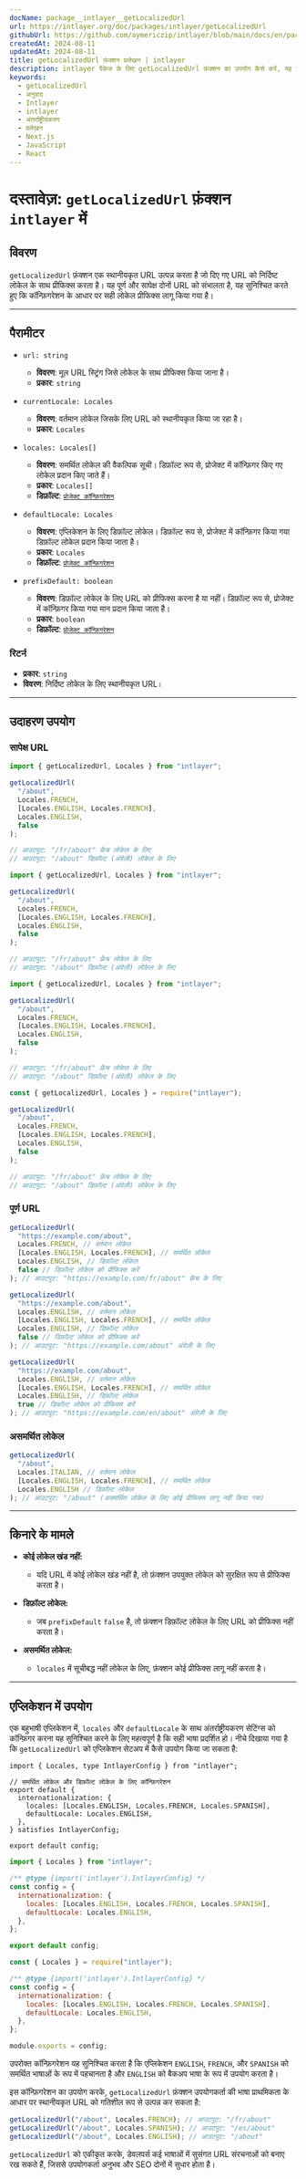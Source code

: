 ```yaml
---
docName: package__intlayer__getLocalizedUrl
url: https://intlayer.org/doc/packages/intlayer/getLocalizedUrl
githubUrl: https://github.com/aymericzip/intlayer/blob/main/docs/en/packages/intlayer/getLocalizedUrl.md
createdAt: 2024-08-11
updatedAt: 2024-08-11
title: getLocalizedUrl फ़ंक्शन प्रलेखन | intlayer
description: intlayer पैकेज के लिए getLocalizedUrl फ़ंक्शन का उपयोग कैसे करें, यह जानें
keywords:
  - getLocalizedUrl
  - अनुवाद
  - Intlayer
  - intlayer
  - अंतर्राष्ट्रीयकरण
  - प्रलेखन
  - Next.js
  - JavaScript
  - React
---
```


# दस्तावेज़: `getLocalizedUrl` फ़ंक्शन `intlayer` में

## विवरण

`getLocalizedUrl` फ़ंक्शन एक स्थानीयकृत URL उत्पन्न करता है जो दिए गए URL को निर्दिष्ट लोकेल के साथ प्रीफिक्स करता है। यह पूर्ण और सापेक्ष दोनों URL को संभालता है, यह सुनिश्चित करते हुए कि कॉन्फ़िगरेशन के आधार पर सही लोकेल प्रीफिक्स लागू किया गया है।

---

## पैरामीटर

- `url: string`

  - **विवरण**: मूल URL स्ट्रिंग जिसे लोकेल के साथ प्रीफिक्स किया जाना है।
  - **प्रकार**: `string`

- `currentLocale: Locales`

  - **विवरण**: वर्तमान लोकेल जिसके लिए URL को स्थानीयकृत किया जा रहा है।
  - **प्रकार**: `Locales`

- `locales: Locales[]`

  - **विवरण**: समर्थित लोकेल की वैकल्पिक सूची। डिफ़ॉल्ट रूप से, प्रोजेक्ट में कॉन्फ़िगर किए गए लोकेल प्रदान किए जाते हैं।
  - **प्रकार**: `Locales[]`
  - **डिफ़ॉल्ट**: [`प्रोजेक्ट कॉन्फ़िगरेशन`](https://github.com/aymericzip/intlayer/blob/main/docs/hi/configuration.md#middleware)

- `defaultLocale: Locales`

  - **विवरण**: एप्लिकेशन के लिए डिफ़ॉल्ट लोकेल। डिफ़ॉल्ट रूप से, प्रोजेक्ट में कॉन्फ़िगर किया गया डिफ़ॉल्ट लोकेल प्रदान किया जाता है।
  - **प्रकार**: `Locales`
  - **डिफ़ॉल्ट**: [`प्रोजेक्ट कॉन्फ़िगरेशन`](https://github.com/aymericzip/intlayer/blob/main/docs/hi/configuration.md#middleware)

- `prefixDefault: boolean`
  - **विवरण**: डिफ़ॉल्ट लोकेल के लिए URL को प्रीफिक्स करना है या नहीं। डिफ़ॉल्ट रूप से, प्रोजेक्ट में कॉन्फ़िगर किया गया मान प्रदान किया जाता है।
  - **प्रकार**: `boolean`
  - **डिफ़ॉल्ट**: [`प्रोजेक्ट कॉन्फ़िगरेशन`](https://github.com/aymericzip/intlayer/blob/main/docs/hi/configuration.md#middleware)

### रिटर्न

- **प्रकार**: `string`
- **विवरण**: निर्दिष्ट लोकेल के लिए स्थानीयकृत URL।

---

## उदाहरण उपयोग

### सापेक्ष URL

```typescript codeFormat="typescript"
import { getLocalizedUrl, Locales } from "intlayer";

getLocalizedUrl(
  "/about",
  Locales.FRENCH,
  [Locales.ENGLISH, Locales.FRENCH],
  Locales.ENGLISH,
  false
);

// आउटपुट: "/fr/about" फ्रेंच लोकेल के लिए
// आउटपुट: "/about" डिफ़ॉल्ट (अंग्रेज़ी) लोकेल के लिए
```

```javascript codeFormat="esm"
import { getLocalizedUrl, Locales } from "intlayer";

getLocalizedUrl(
  "/about",
  Locales.FRENCH,
  [Locales.ENGLISH, Locales.FRENCH],
  Locales.ENGLISH,
  false
);

// आउटपुट: "/fr/about" फ्रेंच लोकेल के लिए
// आउटपुट: "/about" डिफ़ॉल्ट (अंग्रेज़ी) लोकेल के लिए
```

```javascript codeFormat="esm"
import { getLocalizedUrl, Locales } from "intlayer";

getLocalizedUrl(
  "/about",
  Locales.FRENCH,
  [Locales.ENGLISH, Locales.FRENCH],
  Locales.ENGLISH,
  false
);

// आउटपुट: "/fr/about" फ्रेंच लोकेल के लिए
// आउटपुट: "/about" डिफ़ॉल्ट (अंग्रेज़ी) लोकेल के लिए
```

```javascript codeFormat="commonjs"
const { getLocalizedUrl, Locales } = require("intlayer");

getLocalizedUrl(
  "/about",
  Locales.FRENCH,
  [Locales.ENGLISH, Locales.FRENCH],
  Locales.ENGLISH,
  false
);

// आउटपुट: "/fr/about" फ्रेंच लोकेल के लिए
// आउटपुट: "/about" डिफ़ॉल्ट (अंग्रेज़ी) लोकेल के लिए
```

### पूर्ण URL

```typescript
getLocalizedUrl(
  "https://example.com/about",
  Locales.FRENCH, // वर्तमान लोकेल
  [Locales.ENGLISH, Locales.FRENCH], // समर्थित लोकेल
  Locales.ENGLISH, // डिफ़ॉल्ट लोकेल
  false // डिफ़ॉल्ट लोकेल को प्रीफिक्स करें
); // आउटपुट: "https://example.com/fr/about" फ्रेंच के लिए

getLocalizedUrl(
  "https://example.com/about",
  Locales.ENGLISH, // वर्तमान लोकेल
  [Locales.ENGLISH, Locales.FRENCH], // समर्थित लोकेल
  Locales.ENGLISH, // डिफ़ॉल्ट लोकेल
  false // डिफ़ॉल्ट लोकेल को प्रीफिक्स करें
); // आउटपुट: "https://example.com/about" अंग्रेज़ी के लिए

getLocalizedUrl(
  "https://example.com/about",
  Locales.ENGLISH, // वर्तमान लोकेल
  [Locales.ENGLISH, Locales.FRENCH], // समर्थित लोकेल
  Locales.ENGLISH, // डिफ़ॉल्ट लोकेल
  true // डिफ़ॉल्ट लोकेल को प्रीफिक्स करें
); // आउटपुट: "https://example.com/en/about" अंग्रेज़ी के लिए
```

### असमर्थित लोकेल

```typescript
getLocalizedUrl(
  "/about",
  Locales.ITALIAN, // वर्तमान लोकेल
  [Locales.ENGLISH, Locales.FRENCH], // समर्थित लोकेल
  Locales.ENGLISH // डिफ़ॉल्ट लोकेल
); // आउटपुट: "/about" (असमर्थित लोकेल के लिए कोई प्रीफिक्स लागू नहीं किया गया)
```

---

## किनारे के मामले

- **कोई लोकेल खंड नहीं:**

  - यदि URL में कोई लोकेल खंड नहीं है, तो फ़ंक्शन उपयुक्त लोकेल को सुरक्षित रूप से प्रीफिक्स करता है।

- **डिफ़ॉल्ट लोकेल:**

  - जब `prefixDefault` `false` है, तो फ़ंक्शन डिफ़ॉल्ट लोकेल के लिए URL को प्रीफिक्स नहीं करता है।

- **असमर्थित लोकेल:**
  - `locales` में सूचीबद्ध नहीं लोकेल के लिए, फ़ंक्शन कोई प्रीफिक्स लागू नहीं करता है।

---

## एप्लिकेशन में उपयोग

एक बहुभाषी एप्लिकेशन में, `locales` और `defaultLocale` के साथ अंतर्राष्ट्रीयकरण सेटिंग्स को कॉन्फ़िगर करना यह सुनिश्चित करने के लिए महत्वपूर्ण है कि सही भाषा प्रदर्शित हो। नीचे दिखाया गया है कि `getLocalizedUrl` को एप्लिकेशन सेटअप में कैसे उपयोग किया जा सकता है:

```tsx codeFormat="typescript"
import { Locales, type IntlayerConfig } from "intlayer";

// समर्थित लोकेल और डिफ़ॉल्ट लोकेल के लिए कॉन्फ़िगरेशन
export default {
  internationalization: {
    locales: [Locales.ENGLISH, Locales.FRENCH, Locales.SPANISH],
    defaultLocale: Locales.ENGLISH,
  },
} satisfies IntlayerConfig;

export default config;
```

```javascript codeFormat="esm"
import { Locales } from "intlayer";

/** @type {import('intlayer').IntlayerConfig} */
const config = {
  internationalization: {
    locales: [Locales.ENGLISH, Locales.FRENCH, Locales.SPANISH],
    defaultLocale: Locales.ENGLISH,
  },
};

export default config;
```

```javascript codeFormat="commonjs"
const { Locales } = require("intlayer");

/** @type {import('intlayer').IntlayerConfig} */
const config = {
  internationalization: {
    locales: [Locales.ENGLISH, Locales.FRENCH, Locales.SPANISH],
    defaultLocale: Locales.ENGLISH,
  },
};

module.exports = config;
```

उपरोक्त कॉन्फ़िगरेशन यह सुनिश्चित करता है कि एप्लिकेशन `ENGLISH`, `FRENCH`, और `SPANISH` को समर्थित भाषाओं के रूप में पहचानता है और `ENGLISH` को बैकअप भाषा के रूप में उपयोग करता है।

इस कॉन्फ़िगरेशन का उपयोग करके, `getLocalizedUrl` फ़ंक्शन उपयोगकर्ता की भाषा प्राथमिकता के आधार पर स्थानीयकृत URL को गतिशील रूप से उत्पन्न कर सकता है:

```typescript
getLocalizedUrl("/about", Locales.FRENCH); // आउटपुट: "/fr/about"
getLocalizedUrl("/about", Locales.SPANISH); // आउटपुट: "/es/about"
getLocalizedUrl("/about", Locales.ENGLISH); // आउटपुट: "/about"
```

`getLocalizedUrl` को एकीकृत करके, डेवलपर्स कई भाषाओं में सुसंगत URL संरचनाओं को बनाए रख सकते हैं, जिससे उपयोगकर्ता अनुभव और SEO दोनों में सुधार होता है।

